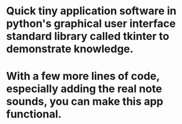 # Quick tiny application software in python's graphical user interface standard library called tkinter to demonstrate knowledge.
# With a few more lines of code, especially adding the real note sounds, you can make this app functional.
